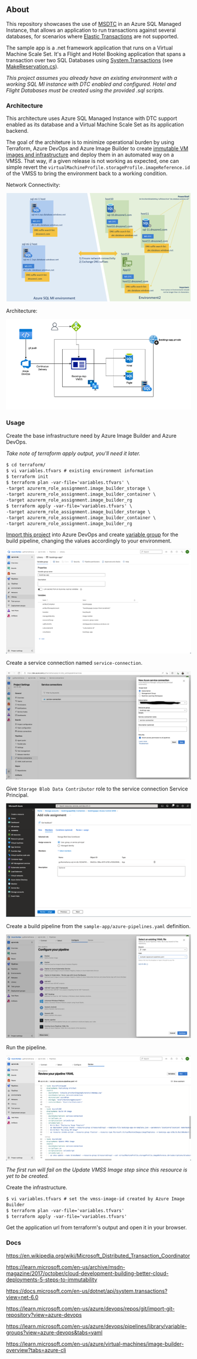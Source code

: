 ## About

 This repository showcases the use of [MSDTC](https://en.wikipedia.org/wiki/Microsoft_Distributed_Transaction_Coordinator) in an Azure
 SQL Managed Instance, that allows an application to run transactions against several databases, for scenarios where [Elastic Transactions](https://learn.microsoft.com/en-us/azure/azure-sql/database/elastic-transactions-overview?view=azuresql) are not supported.

 The sample app is a .net framework application that runs on a Virtual Machine Scale Set. It's a Flight and Hotel Booking application that spans a transaction over two SQL Databases using [System.Transactions](https://docs.microsoft.com/en-us/dotnet/api/system.transactions?view=net-6.0) (see [MakeReservation.cs](sample-app/MSDTCApp/DataAccessRepository/MakeReservation.cs)).

 _This project assumes you already have an existing environment with a working SQL MI instance with DTC enabled and configured. Hotel and Flight Databases must be created using the provided .sql scripts._

### Architecture

This architecture uses Azure SQL Managed Instance with DTC support enabled as its database and a Virtual Machine Scale Set as its application backend.

The goal of the architeture is to minimize operational burden by using Terraform, Azure DevOps and Azure Image Builder to create [immutable VM images and infrastructure](https://learn.microsoft.com/en-us/archive/msdn-magazine/2017/october/cloud-development-building-better-cloud-deployments-5-steps-to-immutability) and deploy them in an automated way on a VMSS. That way, if a given release is not working as expected, one can simple revert the ```virtualMachineProfile.storageProfile.imageReference.id``` of the VMSS to bring the environment back to a working condition.

Network Connectivity:

![Architecture](images/sqlmi-dtc.png)

Architecture: 

![Architecture](images/architecture.drawio.png)

### Usage

Create the base infrastructure need by Azure Image Builder and Azure DevOps. 

_Take note of terraform apply output, you'll need it later._
```
$ cd terraform/
$ vi variables.tfvars # existing environment information
$ terraform init
$ terraform plan -var-file='variables.tfvars' \
-target azurerm_role_assignment.image_builder_storage \
-target azurerm_role_assignment.image_builder_container \
-target azurerm_role_assignment.image_builder_rg
$ terraform apply -var-file='variables.tfvars' \
-target azurerm_role_assignment.image_builder_storage \
-target azurerm_role_assignment.image_builder_container \
-target azurerm_role_assignment.image_builder_rg
```

[Import this project](https://learn.microsoft.com/en-us/azure/devops/repos/git/import-git-repository?view=azure-devops) into Azure DevOps and create [variable group](https://learn.microsoft.com/en-us/azure/devops/pipelines/library/variable-groups?view=azure-devops&tabs=yaml) for the build pipeline, changing the values accordingly to your environment. 

![Variable Groups](images/variable-groups.png)

Create a service connection named ```service-connection```.

![Service Connection](images/service-connection.png)

Give ```Storage Blob Data Contributor``` role to the service connection Service Principal.

![Blob Contributor](images/blob-contributor.png)

Create a build pipeline from the ```sample-app/azure-pipelines.yaml``` definition.

![Add Pipeline](images/add-pipeline.png)

Run the pipeline.

![Review Pipeline](images/review-pipeline.png)

_The first run will fail on the Update VMSS Image step since this resource is yet to be created._

Create the infrastructure.

```
$ vi variables.tfvars # set the vmss-image-id created by Azure Image Builder
$ terraform plan -var-file='variables.tfvars'
$ terraform apply -var-file='variables.tfvars'
```

Get the application url from terraform's output and open it in your browser.

### Docs

https://en.wikipedia.org/wiki/Microsoft_Distributed_Transaction_Coordinator

https://learn.microsoft.com/en-us/archive/msdn-magazine/2017/october/cloud-development-building-better-cloud-deployments-5-steps-to-immutability

https://docs.microsoft.com/en-us/dotnet/api/system.transactions?view=net-6.0

https://learn.microsoft.com/en-us/azure/devops/repos/git/import-git-repository?view=azure-devops

https://learn.microsoft.com/en-us/azure/devops/pipelines/library/variable-groups?view=azure-devops&tabs=yaml

https://learn.microsoft.com/en-us/azure/virtual-machines/image-builder-overview?tabs=azure-cli